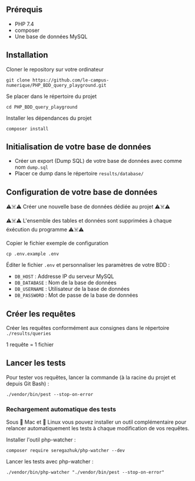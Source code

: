 ## Prérequis

* PHP 7.4
* composer
* Une base de données MySQL

## Installation

Cloner le repository sur votre ordinateur
```
git clone https://github.com/le-campus-numerique/PHP_BDD_query_playground.git
```

Se placer dans le répertoire du projet
```
cd PHP_BDD_query_playground
```

Installer les dépendances du projet
```
composer install
```
   
## Initialisation de votre base de données

* Créer un export (Dump SQL) de votre base de données avec comme nom `dump.sql`
* Placer ce dump dans le répertoire `results/database/`

## Configuration de votre base de données

⚠️☠️⚠️ Créer une nouvelle base de données dédiée au projet ⚠️☠️⚠️

⚠️☠️⚠️ L'ensemble des tables et données sont supprimées à chaque éxécution du programme ⚠️☠️⚠️   

Copier le fichier exemple de configuration
```
cp .env.example .env
```
Éditer le fichier `.env` et personnaliser les paramètres de votre BDD :
* `DB_HOST` : Addresse IP du serveur MySQL 
* `DB_DATABASE` : Nom de la base de données
* `DB_USERNAME` : Utilisateur de la base de données
* `DB_PASSWORD` : Mot de passe de la base de données


## Créer les requêtes

Créer les requêtes conformément aux consignes dans le répertoire `./results/queries`

1 requête = 1 fichier


## Lancer les tests

Pour tester vos requêtes, lancer la commande (à la racine du projet et depuis Git Bash) :

```
./vendor/bin/pest --stop-on-error
```

### Rechargement automatique des tests

Sous 🍏 Mac et 🐧 Linux vous pouvez installer un outil complémentaire pour relancer automatiquement les tests à chaque modification de vos requêtes.

Installer l'outil php-watcher :  
```
composer require seregazhuk/php-watcher --dev
```

Lancer les tests avec php-watcher :
```
./vendor/bin/php-watcher "./vendor/bin/pest --stop-on-error"  
```
